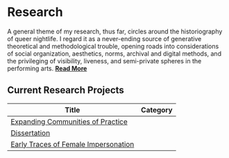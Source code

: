 # Research

A general theme of my research, thus far, circles around the historiography of queer nightlife. I regard it as a never-ending source of generative theoretical and methodological trouble, opening roads into considerations of social organization, aesthetics, norms, archival and digital methods, and the privileging of visibility, liveness, and semi-private spheres in the performing arts. [**Read More**](statement.md)

## Current Research Projects

| Title | Category |
|-----| ------|
| [Expanding Communities of Practice](/projects/expanding-communities-of-practice) | 
| [Dissertation](/projects/routes-and-routes-of-boylesque) | 
| [Early Traces of Female Impersonation](/projects/early-traces-of-female-impersonation) | 
